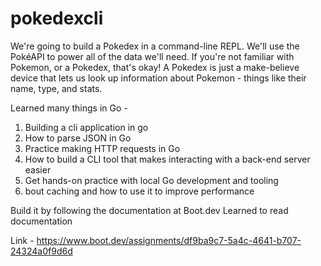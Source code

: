 # pokedexcli

We're going to build a Pokedex in a command-line REPL. We'll use the PokéAPI to power all of the data we'll need. If you're not familiar with Pokemon, or a Pokedex, that's okay! A Pokedex is just a make-believe device that lets us look up information about Pokemon - things like their name, type, and stats.

Learned many things in Go - 

1. Building a cli application in go
2. How to parse JSON in Go
3. Practice making HTTP requests in Go
4. How to build a CLI tool that makes interacting with a back-end server easier
5. Get hands-on practice with local Go development and tooling
6. bout caching and how to use it to improve performance

Build it by following the documentation at Boot.dev
Learned to read documentation

Link - https://www.boot.dev/assignments/df9ba9c7-5a4c-4641-b707-24324a0f9d6d
